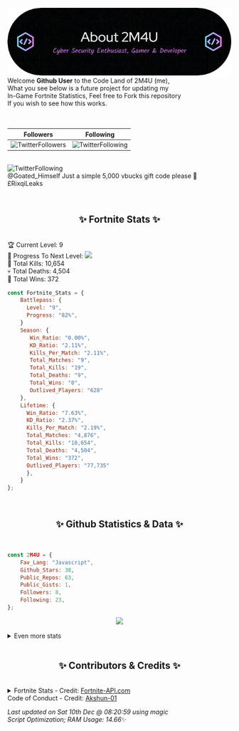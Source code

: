
  ![Header](./src/github-banner.png)
  <br>
  Welcome **Github User** to the Code Land of 2M4U (me),<br>
  What you see below is a future project for updating my<br>
  In-Game Fortnite Statistics, Feel free to Fork this repository<br>
  If you wish to see how this works.
  <br><br>
  <br>
  
  | Followers  | Following |
  | ---------- |:---------:|
  | ![TwitterFollowers](https://img.shields.io/badge/Twitter%20Followers-86-blue)  | ![TwitterFollowing](https://img.shields.io/badge/Twitter%20Following-252-blue)  |


  <br>![TwitterFollowing](https://img.shields.io/badge/Latest%20Tweet--blue)<br>
  @Goated_Himself Just a simple 5,000 vbucks gift code please 🙏 £RixqiLeaks
   
  <br><h2 align="center"> ✨ Fortnite Stats ✨</h2><br>
  🏆 Current Level: 9<br>
  🎉 Progress To Next Level: ![](https://geps.dev/progress/82)<br>
  🎯 Total Kills: 10,654<br>
  💀 Total Deaths: 4,504<br>
  👑 Total Wins: 372<br>

```js
const Fortnite_Stats = {
    Battlepass: {
      Level: "9",
      Progress: "82%",    
    }
    Season: { 
       Win_Ratio: "0.00%",
       KD_Ratio: "2.11%",
       Kills_Per_Match: "2.11%",
       Total_Matches: "9",
       Total_Kills: "19",
       Total_Deaths: "9",
       Total_Wins: "0",
       Outlived_Players: "628"
    },
    Lifetime: {
      Win_Ratio: "7.63%",
      KD_Ratio: "2.37%",
      Kills_Per_Match: "2.19%",
      Total_Matches: "4,876",
      Total_Kills: "10,654",
      Total_Deaths: "4,504",
      Total_Wins: "372",
      Outlived_Players: "77,735"
      },
    }
}; 
```


<br><h2 align="center"> ✨ Github Statistics & Data ✨</h2><br>

```js
const 2M4U = {
    Fav_Lang: "Javascript",
    Github_Stars: 38,
    Public_Repos: 63,
    Public_Gists: 1,
    Followers: 8,
    Following: 23,
}; 
```

<p align="center">
<img src="https://github-readme-streak-stats.herokuapp.com/?user=2M4U&theme=tokyonight">
</p>
<details>
  <summary>
      Even more stats
  </summary>
  <p align="center">
    <img src="https://github-profile-trophy.vercel.app/?username=2M4U&theme=dracula">
    <img src="https://github-readme-stats.vercel.app/api?username=2M4U&theme=tokyonight&count_private=true&show_icons=true&include_all_commits=true">
  </p>
</details>
<br><h2 align="center"> ✨ Contributors & Credits ✨</h2><br>
<details>
  <summary>
      Fortnite Stats - Credit: <a href="https://fortnite-api.com/?utm_source=github.com/2M4U/2M4U">Fortnite-API.com</a><br>
      Code of Conduct - Credit: <a href="https://github.com/Akshun-01">Akshun-01</a>
  </summary>
</details>

<!-- Last updated on Sat Dec 10 2022 08:20:59 GMT+0000 (Coordinated Universal Time) ;-;-->
<i>Last updated on  Sat 10th Dec @ 08:20:59 using magic<br>
Script Optimization; RAM Usage: 14.66</i>✨
